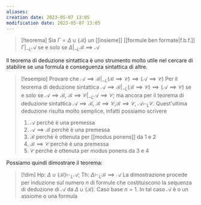 ```yaml
---
aliases: 
creation date: 2023-05-07 13:05
modification date: 2023-05-07 13:05
---
```


> [!teorema]
> Sia $\Gamma = \Delta \cup \{ \mathcal{B} \}$ un [[insieme]] [[formule ben formate|f.b.f.]] $\Gamma |_{-L}  \mathcal{A}$ se e solo se $\Delta |_{-L} \mathcal{B} \implies \mathcal{A}$
> 

Il teorema di deduzione sintattica è uno strumento molto utile nel cercare di stabilire se una formula è conseguenza sintattica di altre.

>[!esempio]
>Provare che $\mathcal{A} \implies \mathcal{B} |_{-L} (\mathcal{B} \implies \mathcal{C}) \implies (\mathcal{A} \implies \mathcal{C})$
>Per il teorema di deduzione sintattica $\mathcal{A} \implies \mathcal{B} |_{-L} (\mathcal{B} \implies \mathcal{C}) \implies (\mathcal{A} \implies \mathcal{C})$ se e solo se $\mathcal{A} \implies \mathcal{B}$, $\mathcal{B} \implies \mathcal{C} |_{-L} \mathcal{A} \implies \mathcal{C}$; ma ancora per il teorema di deduzione sintattica $\mathcal{A} \implies \mathcal{B}$, $\mathcal{B} \implies \mathcal{C}$,$\mathcal{B} \implies \mathcal{C}$, $\mathcal{A} \vdash_{L} \mathcal{C}$.
>Quest'ultima deduzione risulta molto semplice, infatti possiamo scrivere
>1. $\mathcal{A}$ perchè è una premessa
>2. $\mathcal{A} \implies \mathcal{B}$ perchè è una premessa
>3. $\mathcal{B}$ perchè è ottenuta per [[modus ponens]] da 1 e 2
>4. $\mathcal{B} \implies \mathcal{C}$ perchè è una premessa
>5. $\mathcal{C}$ perchè è ottenuta per modus ponens da 3 e 4

Possiamo quindi dimostrare il teorema:

>[!dim]
> Hp: $\Delta \cup \{ \mathcal{B} \} \vdash_{L} \mathcal{A}$; Th: $\Delta \vdash_{L} \mathcal{B} \implies \mathcal{A}$
> La dimostrazione procede per induzione sul numero $n$ di formule che costituiscono la sequenza di deduzione di $\mathcal{A}$ da $\Delta \cup \{ \mathcal{B} \}$.
> Caso base $n = 1$. In tal caso $\mathcal{A}$ è o un assiome o una formula